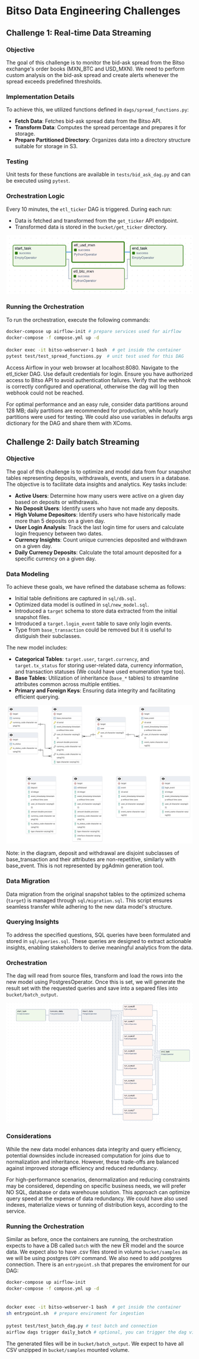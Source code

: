 
# Bitso Data Engineering Challenges

## Challenge 1: Real-time Data Streaming

### Objective
The goal of this challenge is to monitor the bid-ask spread from the Bitso exchange's order books (MXN_BTC and USD_MXN). We need to perform custom analysis on the bid-ask spread and create alerts whenever the spread exceeds predefined thresholds.

### Implementation Details
To achieve this, we utilized functions defined in `dags/spread_functions.py`:
- **Fetch Data**: Fetches bid-ask spread data from the Bitso API.
- **Transform Data**: Computes the spread percentage and prepares it for storage.
- **Prepare Partitioned Directory**: Organizes data into a directory structure suitable for storage in S3.

### Testing
Unit tests for these functions are available in `tests/bid_ask_dag.py` and can be executed using `pytest`.

### Orchestration Logic
Every 10 minutes, the `etl_ticker` DAG is triggered. During each run:
- Data is fetched and transformed from the `get_ticker` API endpoint.
- Transformed data is stored in the `bucket/get_ticker` directory.

![DAG](img/etl_ticker.png "DAG")

### Running the Orchestration
To run the orchestration, execute the following commands:

```bash
docker-compose up airflow-init # prepare services used for airflow 
docker-compose -f compose.yml up -d 

docker exec -it bitso-webserver-1 bash  # get inside the container
pytest test/test_spread_functions.py  # unit test used for this DAG
```

Access Airflow in your web browser at localhost:8080. Navigate to the etl_ticker DAG. Use default credentials for login. Ensure you have authorized access to Bitso API to avoid authentication failures. Verify that the webhook is correctly configured and operational, otherwise the dag will log then webhook could not be reached. 

For optimal performance and an easy rule, consider data partitions around 128 MB; daily partitions are recommended for production, while hourly partitions were used for testing. We could also use variables in defaults args dictionary for the DAG and share them with XComs.


## Challenge 2: Daily batch Streaming

### Objective
The goal of this challenge is to optimize and model data from four snapshot tables representing deposits, withdrawals, events, and users in a database. The objective is to facilitate data insights and analytics. Key tasks include:

- **Active Users**: Determine how many users were active on a given day based on deposits or withdrawals.
- **No Deposit Users**: Identify users who have not made any deposits.
- **High Volume Depositors**: Identify users who have historically made more than 5 deposits on a given day.
- **User Login Analysis**: Track the last login time for users and calculate login frequency between two dates.
- **Currency Insights**: Count unique currencies deposited and withdrawn on a given day.
- **Daily Currency Deposits**: Calculate the total amount deposited for a specific currency on a given day.

### Data Modeling
To achieve these goals, we have refined the database schema as follows:
- Initial table definitions are captured in `sql/db.sql`.
- Optimized data model is outlined in `sql/new_model.sql`.
- Introduced a `target` schema to store data extracted from the initial snapshot files.
- Introduced a `target.login_event` table to save only login events.
- Type from `base_transaction` could be removed but it is useful to distiguish their subclasses.

The new model includes:
- **Categorical Tables**: `target.user`, `target.currency`, and `target.tx_status` for storing user-related data, currency information, and transaction statuses (We could have used enumeration type too).
- **Base Tables**: Utilization of inheritance (`base_*` tables) to streamline attributes common across multiple entities.
- **Primary and Foreign Keys**: Ensuring data integrity and facilitating efficient querying.

![ER Diagram](sql/bitso.pgerd.jpeg "Entity-Relationship Diagram")

Note: in the diagram, deposit and withdrawal are disjoint subclasses of base_transaction and their attributes are non-repetitive, similarly with base_event. This is not represented by pgAdmin generation tool.


### Data Migration
Data migration from the original snapshot tables to the optimized schema (`target`) is managed through `sql/migration.sql`. This script ensures seamless transfer while adhering to the new data model's structure.

### Querying Insights
To address the specified questions, SQL queries have been formulated and stored in `sql/queries.sql`. These queries are designed to extract actionable insights, enabling stakeholders to derive meaningful analytics from the data.

### Orchestration
The dag will read from source files, transform and load the rows into the new model using PostgresOperator. Once this is set, we will generate the result set with the requested queries and save into a separed files into `bucket/batch_output`.

![DAG](img/daily_batch.png "DAG")

### Considerations
While the new data model enhances data integrity and query efficiency, potential downsides include increased computation for joins due to normalization and inheritance. However, these trade-offs are balanced against improved storage efficiency and reduced redundancy.

For high-performance scenarios, denormalization and reducing constraints may be considered, depending on specific business needs, we will prefer NO SQL, database or data warehouse solution. This approach can optimize query speed at the expense of data redundancy. We could have also used indexes, materialize views or tunning of distribution keys, according to the service.

### Running the Orchestration
Similar as before, once the containers are running, the orchestration expects to have a DB called `batch` with the new ER model and the source data. We expect also to have .csv files stored in volume `bucket/samples` as we will be using postgres `COPY` command. We also need to add postgres connection. There is an `entrypoint.sh` that prepares the enviroment for our DAG: 

```bash
docker-compose up airflow-init
docker-compose -f compose.yml up -d


docker exec -it bitso-webserver-1 bash  # get inside the container
sh entrypoint.sh  # prepare enviroment for ingestion

pytest test/test_batch_dag.py # test batch and connection
airflow dags trigger daily_batch # optional, you can trigger the dag via CLI
```

The generated files will be in `bucket/batch_output`. We expect to have all CSV unzipped in `bucket/samples` mounted volume.

